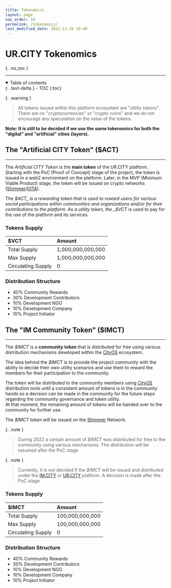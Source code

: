 ```yaml
---
title: Tokenomics
layout: page
nav_order: 10
permalink: /tokenomics/
last_modified_date: 2022-11-26 10:40
---
```


# UR.CITY Tokenomics
{: .no_toc }

----------------

<details open markdown="block">
  <summary>
    Table of contents
  </summary>
  {: .text-delta }
- TOC
{:toc}
</details>



{: .warning }
>All tokens issued within this platform ecosystem are "utility tokens".
>There are no "cryptocurrencies" or "crypto coins" and we do not encourage any speculation on the value of the tokens.


**Note: It is still to be decided if we use the same tokenomics for both the "digital" and "artificial" cities (layers).**


## The "Artificial CITY Token" ($ACT) 

----------------

The _Artificial CITY Token_ is the **main token** of the UR.CITY platform.   
Starting with the PoC (Proof of Concept) stage of the project, the token is issued in a web2 environment on the platform.
Later, in the MVP (Minimum Viable Product) stage, the token will be issued on crypto networks ([Shimmer]/[IOTA]).

The _$ACT_ is a rewarding token that is used to reward users for various social participations within communities and organizations and/or for their contributions to the platform.  
As a utility token, the _$VCT_ is used to pay for the use of the platform and its services.


### Tokens Supply


| $VCT               | Amount            |
|:-------------------|:------------------|
| Total Supply       | 1,000,000,000,000 |
| Max Supply         | 1,000,000,000,000 |
| Circulating Supply | 0                 |



### Distribution Structure 

- 40% Community Rewards
- 30% Development Contributors
- 10% Development NGO
- 10% Development Company
- 10% Project Initiator


## The "IM Community Token" ($IMCT)

----------------

The _$IMCT_ is a **community token** that is distributed for free using various distribution mechanisms developed within the [CityOS] ecosystem..

The idea behind the _$IMCT_ is to provide the project community with the ability to decide their own utility scenarios and use them to reward the members for their participation to the community.

The token will be distributed to the community members using [CityOS] distribution tools until a consistent amount of tokens is in the community hands so a decision can be made in the community for the future steps regarding the community governance and token utility.   
At that moment, the remaining amount of tokens will be handed over to the community for further use.

The _$IMCT_ token will be issued on the [Shimmer] Network.



{: .note }
>During 2022 a certain amount of _$IMCT_ was distributed for free to the community using various mechanisms.
> The distribution will be resumed after the PoC stage.

{: .note }
>Currently, it is not decided if the _$IMCT_ will be issued and distributed under the [IM.CITY] or [UR.CITY] platform.
>A decision is made after the PoC stage.


### Tokens Supply


| $IMCT              | Amount          |
|:-------------------|:----------------|
| Total Supply       | 100,000,000,000 |
| Max Supply         | 100,000,000,000 |
| Circulating Supply | 0               |



### Distribution Structure


- 40% Community Rewards
- 30% Development Contributors
- 10% Development NGO
- 10% Development Company
- 10% Project Initiator


[CityOS]: https://CityOS.dev "CityOS"
[Shimmer]: https://shimmer.network/ "Shimmer Network"
[IOTA]: https://www.iota.org/ "IOTA Network"
[IM.CITY]: https://im.city "IM.CITY"
[UR.CITY]: https://ur.city "UR.CITY"